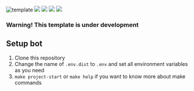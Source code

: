 ![template](https://user-images.githubusercontent.com/35528949/212500045-feb51ec0-e26a-45a6-bc8c-75d01379faf9.png)
![](https://img.shields.io/badge/version-0.1.0%20ALPHA-brightgreen)
![](https://img.shields.io/github/license/MassonNN/masson-aiogram-template)
![](https://img.shields.io/github/forks/MassonNn/masson-aiogram-template)
![](https://img.shields.io/github/stars/MassonNn/masson-aiogram-template?style=flat-square)
### Warning! This template is under development


## Setup bot

1. Clone this repository
2. Change the name of `.env.dist` to `.env` and set all environment variables as you need
3. `make project-start` or `make help` if you want to know more about make commands

